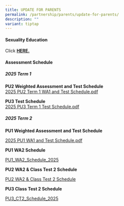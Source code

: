 ```yaml
---
title: UPDATE FOR PARENTS
permalink: /partnership/parents/update-for-parents/
description: ""
variant: tiptap
---
```

<h4><strong>Sexuality Education</strong></h4>
<p>Click&nbsp;<strong><a href="/mi-experience/key-programmes/character-and-citizenship-education/sexuality-education" rel="noopener" target="_blank">HERE.</a></strong>
</p>
<h4><strong>Assessment Schedule</strong></h4>
<h5><strong>2025 Term 1</strong></h5>
<p><strong>PU2 Weighted Assessment and Test Schedule <br></strong><a href="/files/2025_PU2_WA1___CT1.pdf" rel="noopener nofollow" target="_blank">2025 PU2 Term 1 WA1 and Test Schedule.pdf</a>
</p>
<p><strong>PU3 Test Schedule <br></strong><a href="/files/2025_PU3_CT1.pdf" rel="noopener nofollow" target="_blank">2025 PU3 Term 1 Test Schedule.pdf</a>
</p>
<p></p>
<p></p>
<h5><strong>2025 Term 2</strong></h5>
<p><strong>PU1 Weighted Assessment and Test Schedule</strong>
</p>
<p><a href="/files/PU1_WA1_Schedule_2025.pdf" rel="noopener nofollow" target="_blank">2025 PU1 WA1 and Test Schedule.pdf</a>
</p>
<p></p>
<p><strong>PU1 WA2 Schedule</strong>
</p>
<p><a href="/files/PU1_WA2_Schedule_2025.pdf" rel="noopener nofollow" target="_blank">PU1_WA2_Schedule_2025</a>
</p>
<p></p>
<p><strong>PU2 WA2 &amp; Class Test 2 Schedule</strong>
</p>
<p><a href="/files/PU2_WA2___CT2_Schedule_2025_21Apr25.pdf" rel="noopener nofollow" target="_blank">PU2 WA2 &amp; Class Test 2 Schedule</a>
</p>
<p></p>
<p><strong>PU3 Class Test 2 Schedule</strong>
</p>
<p><a href="/files/PU3_CT2_Schedule_2025_21Apr25.pdf" rel="noopener nofollow" target="_blank">PU3_CT2_Schedule_2025</a>
</p>
<p></p>